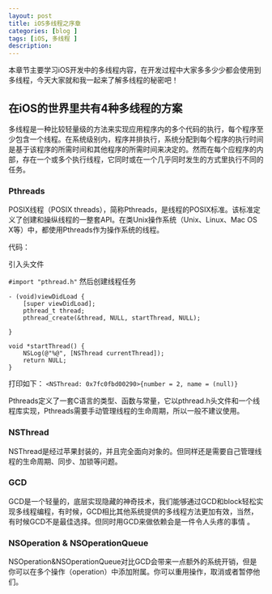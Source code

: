 ```yaml
---
layout: post
title: iOS多线程之序章
categories: [blog ]
tags: [iOS, 多线程 ]
description: 
---
```



本章节主要学习iOS开发中的多线程内容，在开发过程中大家多多少少都会使用到多线程，今天大家就和我一起来了解多线程的秘密吧！

## 在iOS的世界里共有4种多线程的方案
多线程是一种比较轻量级的方法来实现应用程序内的多个代码的执行，每个程序至少包含一个线程。在系统级别内，程序并排执行，系统分配到每个程序的执行时间是基于该程序的所需时间和其他程序的所需时间来决定的。然而在每个应程序的内部，存在一个或多个执行线程，它同时或在一个几乎同时发生的方式里执行不同的任务。
### Pthreads
POSIX线程（POSIX threads），简称Pthreads，是线程的POSIX标准。该标准定义了创建和操纵线程的一整套API。在类Unix操作系统（Unix、Linux、Mac OS X等）中，都使用Pthreads作为操作系统的线程。

代码：

引入头文件

`
 #import "pthread.h"
`
然后创建线程任务

	- (void)viewDidLoad {
	    [super viewDidLoad];
	    pthread_t thread;
	    pthread_create(&thread, NULL, startThread, NULL);
	    
	}
	
	void *startThread() {
	    NSLog(@"%@", [NSThread currentThread]);
	    return NULL;
	}

 打印如下：
 `<NSThread: 0x7fc0fbd00290>{number = 2, name = (null)}`

Pthreads定义了一套C语言的类型、函数与常量，它以pthread.h头文件和一个线程库实现，Pthreads需要手动管理线程的生命周期，所以一般不建议使用。

### NSThread
NSThread是经过苹果封装的，并且完全面向对象的。但同样还是需要自己管理线程的生命周期、同步、加锁等问题。
### GCD
GCD是一个轻量的，底层实现隐藏的神奇技术，我们能够通过GCD和block轻松实现多线程编程，有时候，GCD相比其他系统提供的多线程方法更加有效，当然，有时候GCD不是最佳选择。但同时用GCD来做依赖会是一件令人头疼的事情 。
### NSOperation & NSOperationQueue
NSOperation&NSOperationQueue对比GCD会带来一点额外的系统开销，但是你可以在多个操作（operation）中添加附属。你可以重用操作，取消或者暂停他们。